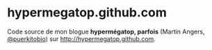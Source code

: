 # hypermegatop.github.com

Code source de mon blogue **hypermégatop, parfois** (Martin Angers, [@puerkitobio][twitter]) sur http://hypermegatop.github.com.

[twitter]: https://twitter.com/PuerkitoBio
